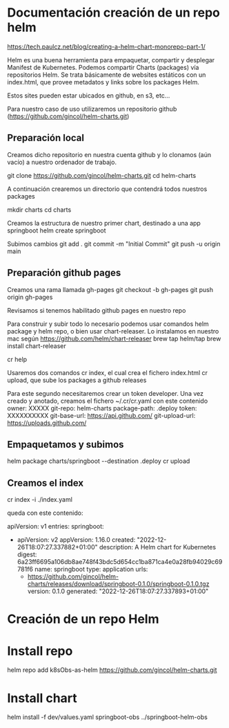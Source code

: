 # Documentación creación de un repo helm
https://tech.paulcz.net/blog/creating-a-helm-chart-monorepo-part-1/

Helm es una buena herramienta para empaquetar, compartir y desplegar Manifest de Kubernetes.
Podemos compartir Charts (packages) vía repositorios Helm. Se trata básicamente de websites estáticos con un index.html, que provee metadatos y links sobre los packages Helm.

Estos sites pueden estar ubicados en github, en s3, etc...

Para nuestro caso de uso utilizaremos un repositorio github (https://github.com/gincol/helm-charts.git)

## Preparación local
Creamos dicho repositorio en nuestra cuenta github y lo clonamos (aún vacío) a nuestro ordenador de trabajo.

git clone https://github.com/gincol/helm-charts.git
cd helm-charts

A continuación crearemos un directorio que contendrá todos nuestros packages

mkdir charts
cd charts

Creamos la estructura de nuestro primer chart, destinado a una app springboot
helm create springboot

Subimos cambios
git add .
git commit -m "Initial Commit"
git push -u origin main

## Preparación github pages
Creamos una rama llamada gh-pages
git checkout -b gh-pages
git push origin gh-pages

Revisamos si tenemos habilitado github pages en nuestro repo

Para construir y subir todo lo necesario podemos usar comandos helm package y helm repo, o bien usar chart-releaser.
Lo instalamos en nuestro mac según https://github.com/helm/chart-releaser
brew tap helm/tap
brew install chart-releaser

cr help

Usaremos dos comandos
cr index, el cual crea el fichero index.html
cr upload, que sube los packages a github releases

Para este segundo necesitaremos crear un token developer.
Una vez creado y anotado, creamos el fichero ~/.cr/cr.yaml con este contenido
owner: XXXXX
git-repo: helm-charts
package-path: .deploy
token: XXXXXXXXXX
git-base-url: https://api.github.com/
git-upload-url: https://uploads.github.com/

## Empaquetamos y subimos
helm package charts/springboot --destination .deploy
cr upload

## Creamos el index
cr index -i ./index.yaml

queda con este contenido:

apiVersion: v1
entries:
  springboot:
  - apiVersion: v2
    appVersion: 1.16.0
    created: "2022-12-26T18:07:27.337882+01:00"
    description: A Helm chart for Kubernetes
    digest: 6a23ff6695a106db8ae748f43bdc5d654cc1ba871ca4e0a28fb94029c69781f6
    name: springboot
    type: application
    urls:
    - https://github.com/gincol/helm-charts/releases/download/springboot-0.1.0/springboot-0.1.0.tgz
    version: 0.1.0
generated: "2022-12-26T18:07:27.337893+01:00"


# Creación de un repo Helm


# Install repo
helm repo add k8sObs-as-helm https://github.com/gincol/helm-charts.git

# Install chart
helm install -f dev/values.yaml springboot-obs ../springboot-helm-obs
